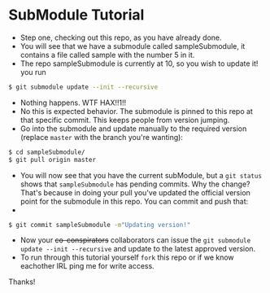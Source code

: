 # SubModule Tutorial 
- Step one, checking out this repo, as you have already done.
- You will see that we have a submodule called sampleSubmodule, it contains a file called sample with the number 5 in it.
- The repo sampleSubmodule is currently at 10, so you wish to update it!  you run
```sh
$ git submodule update --init --recursive
```



- Nothing happens.  WTF HAX!!1!!
- No this is expected behavior.  The submodule is pinned to this repo at that specific commit. This keeps people from version jumping.
- Go into the submodule and update manually to the required version (replace `master` with the branch you're wanting):
```sh
$ cd sampleSubmodule/
$ git pull origin master
```

- You will now see that you have the current subModule, but a `git status` shows that `sampleSubmodule` has pending commits.  Why the change? That's because in doing your pull you've updated the official version point for the submodule in this repo.  You can commit and push that:
- 
```sh 
$ git commit sampleSubmodule -m"Updating version!"
```
- Now your ~~co-conspirators~~ collaborators can issue the `git submodule update --init --recursive` and update to the latest approved version.
- To run through this tutorial yourself `fork` this repo or if we know eachother IRL ping me for write access.

Thanks!

 

